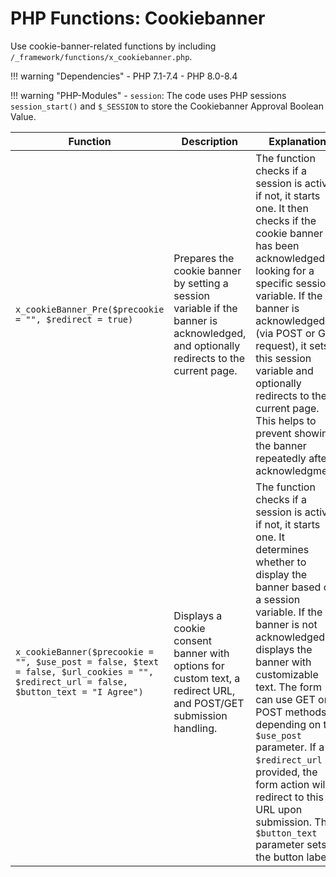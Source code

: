 # PHP Functions: Cookiebanner

Use cookie-banner-related functions by including `/_framework/functions/x_cookiebanner.php`.



!!! warning "Dependencies"
	- PHP 7.1-7.4
	- PHP 8.0-8.4
	
!!! warning "PHP-Modules"
	- `session`: The code uses PHP sessions `session_start()` and `$_SESSION` to store the Cookiebanner Approval Boolean Value. 



| **Function**                                    | **Description**                                                                                                                                                                                                                                             | **Explanation**                                                                                                                                                                                                                                                                                                                                                                                                                                                                                                    |
|-------------------------------------------------|-------------------------------------------------------------------------------------------------------------------------------------------------------------------------------------------------------------------------------------------------------------|------------------------------------------------------------------------------------------------------------------------------------------------------------------------------------------------------------------------------------------------------------------------------------------------------------------------------------------------------------------------------------------------------------------------------------------------------------------------------------------------------------------|
| `x_cookieBanner_Pre($precookie = "", $redirect = true)` | Prepares the cookie banner by setting a session variable if the banner is acknowledged, and optionally redirects to the current page.                                                                                                                    | The function checks if a session is active; if not, it starts one. It then checks if the cookie banner has been acknowledged by looking for a specific session variable. If the banner is acknowledged (via POST or GET request), it sets this session variable and optionally redirects to the current page. This helps to prevent showing the banner repeatedly after acknowledgment.                                                                                                          |
| `x_cookieBanner($precookie = "", $use_post = false, $text = false, $url_cookies = "", $redirect_url = false, $button_text = "I Agree")` | Displays a cookie consent banner with options for custom text, a redirect URL, and POST/GET submission handling.                                                                                      | The function checks if a session is active; if not, it starts one. It determines whether to display the banner based on a session variable. If the banner is not acknowledged, it displays the banner with customizable text. The form can use GET or POST methods depending on the `$use_post` parameter. If a `$redirect_url` is provided, the form action will redirect to this URL upon submission. The `$button_text` parameter sets the button label.  |
